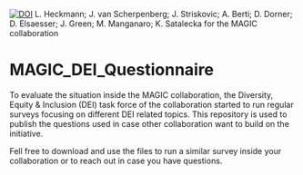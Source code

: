 [![DOI](https://zenodo.org/badge/DOI/10.5281/zenodo.7906821.svg)](https://doi.org/10.5281/zenodo.7906821)
 L. Heckmann; J. van Scherpenberg; J. Striskovic; A. Berti; D. Dorner; D. Elsaesser; J. Green; M. Manganaro; K. Satalecka for the MAGIC collaboration

# MAGIC_DEI_Questionnaire
To evaluate the situation inside the MAGIC collaboration, the Diversity, Equity &amp; Inclusion (DEI) task force of the collaboration started to run regular surveys  focusing on different DEI related topics. This repository is used to publish the questions used in case other collaboration want to build on the initiative.
 
 Fell free to download and use the files to run a similar survey inside your collaboration or to reach out in case you have questions.

